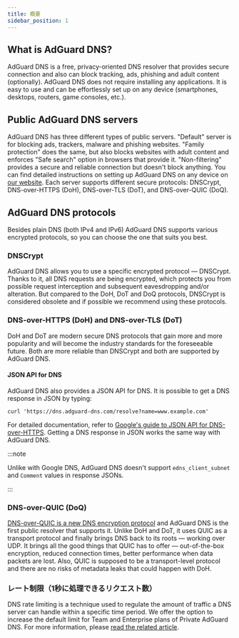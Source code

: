 ```yaml
---
title: 概要
sidebar_position: 1
---
```


## What is AdGuard DNS?

AdGuard DNS is a free, privacy-oriented DNS resolver that provides secure connection and also can block tracking, ads, phishing and adult content (optionally). AdGuard DNS does not require installing any applications. It is easy to use and can be effortlessly set up on any device (smartphones, desktops, routers, game consoles, etc.).

## Public AdGuard DNS servers

AdGuard DNS has three different types of public servers. "Default" server is for blocking ads, trackers, malware and phishing websites. "Family protection" does the same, but also blocks websites with adult content and enforces "Safe search" option in browsers that provide it. "Non-filtering" provides a secure and reliable connection but doesn't block anything. You can find detailed instructions on setting up AdGuard DNS on any device on [our website](https://adguard-dns.io/public-dns.html). Each server supports different secure protocols: DNSCrypt, DNS-over-HTTPS (DoH), DNS-over-TLS (DoT), and DNS-over-QUIC (DoQ).

## AdGuard DNS protocols

Besides plain DNS (both IPv4 and IPv6) AdGuard DNS supports various encrypted protocols, so you can choose the one that suits you best.

### DNSCrypt

AdGuard DNS allows you to use a specific encrypted protocol — DNSCrypt. Thanks to it, all DNS requests are being encrypted, which protects you from possible request interception and subsequent eavesdropping and/or alteration. But compared to the DoH, DoT and DoQ protocols, DNSCrypt is considered obsolete and if possible we recommend using these protocols.

### DNS-over-HTTPS (DoH) and DNS-over-TLS (DoT)

DoH and DoT are modern secure DNS protocols that gain more and more popularity and will become the industry standards for the foreseeable future. Both are more reliable than DNSCrypt and both are supported by AdGuard DNS.

#### JSON API for DNS

AdGuard DNS also provides a JSON API for DNS. It is possible to get a DNS response in JSON by typing:

```text
curl 'https://dns.adguard-dns.com/resolve?name=www.example.com'
```

For detailed documentation, refer to [Google's guide to JSON API for DNS-over-HTTPS](https://developers.google.com/speed/public-dns/docs/doh/json). Getting a DNS response in JSON works the same way with AdGuard DNS.

:::note

Unlike with Google DNS, AdGuard DNS doesn't support `edns_client_subnet` and `Comment` values in response JSONs.

:::

### DNS-over-QUIC (DoQ)

[DNS-over-QUIC is a new DNS encryption protocol](https://adguard-dns.io/en/blog/dns-over-quic.html) and AdGuard DNS is the first public resolver that supports it. Unlike DoH and DoT, it uses QUIC as a transport protocol and finally brings DNS back to its roots — working over UDP. It brings all the good things that QUIC has to offer — out-of-the-box encryption, reduced connection times, better performance when data packets are lost. Also, QUIC is supposed to be a transport-level protocol and there are no risks of metadata leaks that could happen with DoH.

### レート制限（1秒に処理できるリクエスト数）

DNS rate limiting is a technique used to regulate the amount of traffic a DNS server can handle within a specific time period. We offer the option to increase the default limit for Team and Enterprise plans of Private AdGuard DNS. For more information, please [read the related article](/private-dns/server-and-settings/rate-limit.md).
